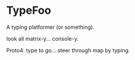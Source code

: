 # TypeFoo

A typing platformer (or something).


look all matrix-y... console-y.


Proto4:
type to go... steer through map by typing.
